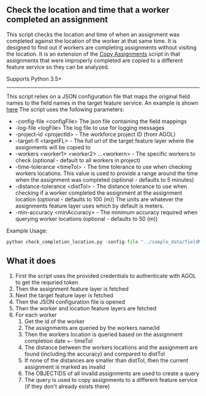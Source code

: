 ## Check the location and time that a worker completed an assignment

This script checks the location and time of when an assignment was completed against the location of the worker at that same time. It is designed to find out if workers are completing assignments without visiting the location.
It is an extension of the [Copy Assignments](copy_assignments_fs_readme.md) script in that assignments that were improperly completed are copied to a different feature service so they can be analyzed.

Supports Python 3.5+

----

This script relies on a JSON configuration file that maps the original field names to the field names in the target feature service. An example is shown [here](../sample_data/fieldMappings.json) The script uses the following parameters:

- -config-file \<configFile\> The json file containing the field mappings
- -log-file \<logFile\> The log file to use for logging messages
- -project-id \<projectId\> - The workforce project ID (from AGOL)
- -target-fl \<targetFL\> - The full url of the target feature layer where the assignments will be copied to
- -workers \<worker1\> \<worker2\> ...\<workern\> - The specific workers to check (optional - default to all workers in project)
- -time-tolerance \<timeTol\> - The time tolerance to use when checking workers locations. This value is used to provide a range around the time when the assignment was completed (optional - defaults to 5 minutes)
- -distance-tolerance \<distTol\> - The distance tolerance to use when checking if a worker completed the assignment at the assignment location (optional - defaults to 100 (m)) The units are whatever the assignments feature layer uses which by default is meters.
- -min-accuracy \<minAccuracy\> - The minimum accuracy required when querying worker locations (optional - defaults to 50 (m))

Example Usage:
```python
python check_completion_location.py -config-file "../sample_data/fieldMappings.json" -u username -p password -org "https://<org>.maps.arcgis.com" -target-fl "http://services.arcgis.com/<server>/arcgis/rest/services/AssignmentsArchives/FeatureServer/0" -where "1=1" -pid "e2293b52beef439ca475427287969466" -log-file "log.txt" -workers worker_1 -time-tolerance 5 -distance-tolerance 100 -min-accuracy 25
```

## What it does

 1. First the script uses the provided credentials to authenticate with AGOL to get the requried token
 2. Then the assignment feature layer is fetched
 3. Next the target feature layer is fetched
 4. Then the JSON configuration file is opened
 5. Then the worker and location feature layers are fetched
 6. For each worker
     1. Get the id of the worker
     2. The assignments are queried by the workers name/id
     3. Then the workers location is queried based on the assignment completion date +- timeTol
     4. The distance between the workers locations and the assignment are found (including the accuracy) and compared to distTol
     5. If none of the distances are smaller than distTol, then the current assignment is marked as invalid
     6. The OBJECTIDS of all invalid assignments are used to create a query
     7. The query is used to copy assignments to a different feature service (if they don't already exists there)

